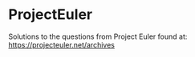 # ProjectEuler
Solutions to the questions from Project Euler found at: https://projecteuler.net/archives
